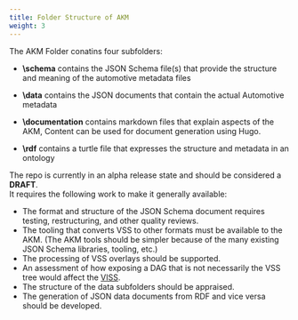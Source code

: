 ```yaml
---
title: Folder Structure of AKM
weight: 3
---
```



The AKM Folder conatins four subfolders:

- **\schema** contains the JSON Schema file(s) that provide the structure and meaning of the automotive metadata files

- **\data** contains the JSON documents that contain the actual Automotive metadata

- **\documentation** contains markdown files that explain aspects of the AKM, Content can be used for document generation using Hugo.

- **\rdf** contains a turtle file that expresses the structure and metadata in an ontology

The repo is currently in an alpha release state and should be considered a **DRAFT**.  
It requires the following work to make it generally available:

- The format and structure of the JSON Schema document requires testing, restructuring, and other quality reviews.
- The tooling that converts VSS to other formats must be available to the AKM.  (The AKM tools should be simpler because of the many existing JSON Schema libraries, tooling, etc.)
- The processing of VSS overlays should be supported.
- An assessment of how exposing a DAG that is not necessarily the VSS tree would affect the [VISS](https://www.w3.org/TR/viss2-core/).
- The structure of the data subfolders should be appraised.
- The generation of JSON data documents from RDF and vice versa should be developed.
